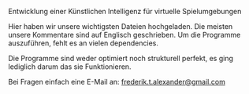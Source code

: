 Entwicklung einer Künstlichen Intelligenz für virtuelle Spielumgebungen

Hier haben wir unsere wichtigsten Dateien hochgeladen.
Die meisten unsere Kommentare sind auf Englisch geschrieben.
Um die Programme auszuführen, fehlt es an vielen dependencies.

Die Programme sind weder optimiert noch strukturell perfekt, es ging lediglich darum das sie Funktionieren.

Bei Fragen einfach eine E-Mail an: frederik.t.alexander@gmail.com
